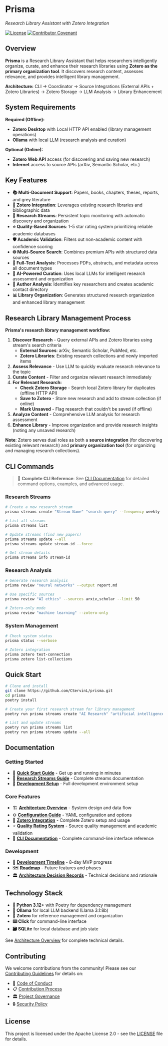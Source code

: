 # Prisma
*Research Library Assistant with Zotero Integration*

[![License](https://img.shields.io/badge/License-Apache%202.0-blue.svg)](https://opensource.org/licenses/Apache-2.0)
[![Contributor Covenant](https://img.shields.io/badge/Contributor%20Covenant-2.1-4baaaa.svg)](CODE_OF_CONDUCT.md)

## Overview

**Prisma** is a Research Library Assistant that helps researchers intelligently organize, curate, and enhance their research libraries using **Zotero as the primary organization tool**. It discovers research content, assesses relevance, and provides intelligent library management.

**Architecture:** CLI → Coordinator → Source Integrations (External APIs + Zotero Libraries) → Zotero Storage → LLM Analysis → Library Enhancement

## System Requirements

**Required (Offline):**
- **Zotero Desktop** with Local HTTP API enabled (library management operations)
- **Ollama** with local LLM (research analysis and curation)

**Optional (Online):**
- **Zotero Web API** access (for discovering and saving new research)
- **Internet** access to source APIs (arXiv, Semantic Scholar, etc.)

## Key Features

- **📚 Multi-Document Support**: Papers, books, chapters, theses, reports, and grey literature
- **🔗 Zotero Integration**: Leverages existing research libraries and bibliographic data  
- **🌊 Research Streams**: Persistent topic monitoring with automatic discovery and organization
- **⭐ Quality-Based Sources**: 1-5 star rating system prioritizing reliable academic databases
- **🛡️ Academic Validation**: Filters out non-academic content with confidence scoring
- **🌐 Multi-Source Search**: Combines premium APIs with structured data sources
- **📖 Full-Text Analysis**: Processes PDFs, abstracts, and metadata across all document types
- **🤖 AI-Powered Curation**: Uses local LLMs for intelligent research assessment and organization
- **👥 Author Analysis**: Identifies key researchers and creates academic contact directory
- **📊 Library Organization**: Generates structured research organization and enhanced library management

## Research Library Management Process

**Prisma's research library management workflow:**

1. **Discover Research** - Query external APIs and Zotero libraries using stream's search criteria
   - **External Sources**: arXiv, Semantic Scholar, PubMed, etc.
   - **Zotero Libraries**: Existing research collections and newly imported items
2. **Assess Relevance** - Use LLM to quickly evaluate research relevance to the topic
3. **Curate Content** - Filter and organize relevant research immediately
4. **For Relevant Research:**
   - **Check Zotero Storage** - Search local Zotero library for duplicates (offline HTTP API)
   - **Save to Zotero** - Store new research and add to stream collection (if online)
   - **Mark Unsaved** - Flag research that couldn't be saved (if offline)
5. **Analyze Content** - Comprehensive LLM analysis for research assessment
6. **Enhance Library** - Improve organization and provide research insights (noting any unsaved research)

**Note**: Zotero serves dual roles as both a **source integration** (for discovering existing relevant research) and **primary organization tool** (for organizing and managing research collections).

## CLI Commands

> 📖 **Complete CLI Reference**: See [CLI Documentation](docs/cli.md) for detailed command options, examples, and advanced usage.

### Research Streams
```bash
# Create a new research stream
prisma streams create "Stream Name" "search query" --frequency weekly

# List all streams
prisma streams list

# Update streams (find new papers)
prisma streams update --all
prisma streams update stream-id --force

# Get stream details
prisma streams info stream-id
```

### Research Analysis
```bash
# Generate research analysis
prisma review "neural networks" --output report.md

# Use specific sources
prisma review "AI ethics" --sources arxiv,scholar --limit 50

# Zotero-only mode
prisma review "machine learning" --zotero-only
```

### System Management
```bash
# Check system status
prisma status --verbose

# Zotero integration
prisma zotero test-connection
prisma zotero list-collections
```

## Quick Start

```bash
# Clone and install
git clone https://github.com/CServinL/prisma.git
cd prisma
poetry install

# Create your first research stream for library management
poetry run prisma streams create "AI Research" "artificial intelligence machine learning" --frequency weekly

# List and update streams
poetry run prisma streams list
poetry run prisma streams update --all
```

## Documentation

### Getting Started
- 🚀 **[Quick Start Guide](docs/quick-start.md)** - Get up and running in minutes
- 🌊 **[Research Streams Guide](docs/research-streams-guide.md)** - Complete streams documentation
- 🔧 **[Development Setup](docs/development-setup.md)** - Full development environment setup

### Core Features
- 🏗️ **[Architecture Overview](docs/architecture.md)** - System design and data flow
- ⚙️ **[Configuration Guide](docs/configuration.md)** - YAML configuration and options
- 🔗 **[Zotero Integration](docs/zotero-integration.md)** - Complete Zotero setup and usage
- ⭐ **[Quality Rating System](docs/rating-system.md)** - Source quality management and academic validation
- 📖 **[CLI Documentation](docs/cli.md)** - Complete command-line interface reference

### Development
- 📅 **[Development Timeline](docs/development-timeline.md)** - 8-day MVP progress
- 🗺️ **[Roadmap](docs/roadmap.md)** - Future features and phases
- 🏛️ **[Architecture Decision Records](docs/)** - Technical decisions and rationale

## Technology Stack

- **🐍 Python 3.12+** with Poetry for dependency management
- **🤖 Ollama** for local LLM backend (Llama 3.1:8b)
- **🔗 Zotero** for reference management and organization
- **⌨️ Click** for command-line interface
- **🗃️ SQLite** for local database and job state

See [Architecture Overview](docs/architecture.md) for complete technical details.

## Contributing

We welcome contributions from the community! Please see our [Contributing Guidelines](CONTRIBUTING.md) for details on:

- 🤝 [Code of Conduct](CODE_OF_CONDUCT.md)
- 📋 [Contribution Process](CONTRIBUTING.md)
- 🏛️ [Project Governance](GOVERNANCE.md)
- 🔒 [Security Policy](SECURITY.md)

## License

This project is licensed under the Apache License 2.0 - see the [LICENSE](LICENSE) file for details.